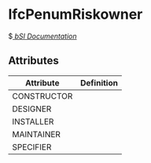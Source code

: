 IfcPenumRiskowner
=================
$[ _bSI
Documentation_](https://standards.buildingsmart.org/IFC/DEV/IFC4_2/FINAL/HTML/schema//pset/penum_riskowner.htm)


Attributes
----------
| Attribute   | Definition   |
|-------------|--------------|
| CONSTRUCTOR |              |
| DESIGNER    |              |
| INSTALLER   |              |
| MAINTAINER  |              |
| SPECIFIER   |              |
